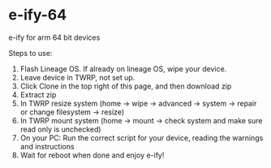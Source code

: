 # e-ify-64
e-ify for arm 64 bit devices

Steps to use:
1) Flash Lineage OS. If already on lineage OS, wipe your device.
2) Leave device in TWRP, not set up.
3) Click Clone in the top right of this page, and then download zip
4) Extract zip
5) In TWRP resize system (home -> wipe -> advanced -> system -> repair or change filesystem -> resize)
6) In TWRP mount system (home -> mount -> check system and make sure read only is unchecked)
7) On your PC: Run the correct script for your device, reading the warnings and instructions
8) Wait for reboot when done and enjoy e-ify!
